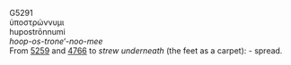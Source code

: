 G5291  
ὑποστρώννυμι  
hupostrōnnumi  
*hoop-os-trone‘-noo-mee*  
From [5259](g5259) and [4766](g4766) to *strew* *underneath* (the feet
as a carpet): - spread.  
